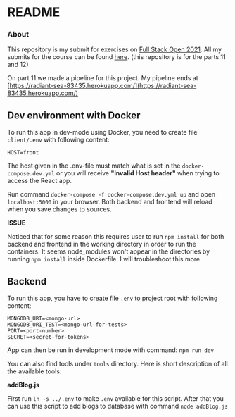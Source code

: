 # README

### About

This repository is my submit for exercises on [Full Stack Open 2021](https://fullstackopen.com/). All my submits for the course can be found [here](https://github.com/kosvi/HY_FullStack). (this repository is for the parts 11 and 12)

On part 11 we made a pipeline for this project. My pipeline ends at [https://radiant-sea-83435.herokuapp.com/](https://radiant-sea-83435.herokuapp.com/)

## Dev environment with Docker

To run this app in dev-mode using Docker, you need to create file `client/.env` with following content:

```
HOST=front
```
The host given in the .env-file must match what is set in the `docker-compose.dev.yml` or you will receive **"Invalid Host header"** when trying to access the React app. 

Run command `docker-compose -f docker-compose.dev.yml up` and open `localhost:5000` in your browser. Both backend and frontend will reload when you save changes to sources. 

**ISSUE**

Noticed that for some reason this requires user to run `npm install` for both backend and frontend in the working directory in order to run the containers. It seems node_modules won't appear in the directories by running `npm install` inside Dockerfile. I will troubleshoot this more. 

## Backend

To run this app, you have to create file `.env` to project root with following content: 

```
MONGODB_URI=<mongo-url>
MONGODB_URI_TEST=<mongo-url-for-tests>
PORT=<port-number>
SECRET=<secret-for-tokens>
```
App can then be run in development mode with command: `npm run dev`

You can also find tools under `tools` directory. Here is short description of all the available tools:

**addBlog.js**

First run `ln -s ../.env` to make `.env` available for this script. After that you can use this script to add blogs to database with command `node addBlog.js`
